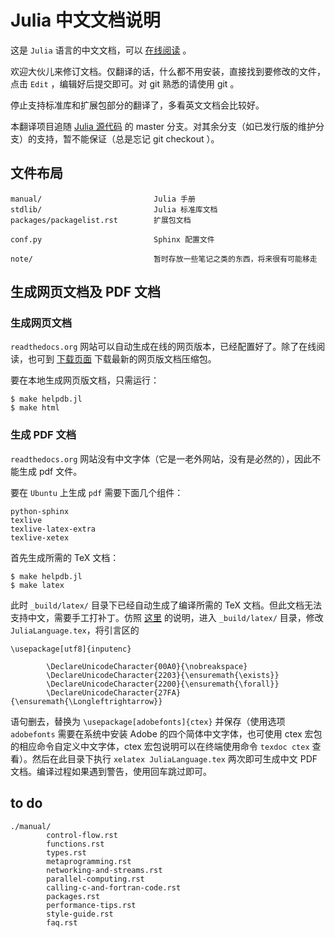 # Julia 中文文档说明

这是 `Julia` 语言的中文文档，可以 [在线阅读](http://julia-zh-cn.readthedocs.org/en/latest/) 。

欢迎大伙儿来修订文档。仅翻译的话，什么都不用安装，直接找到要修改的文件，点击 `Edit` ，编辑好后提交即可。对 git 熟悉的请使用 git 。

停止支持标准库和扩展包部分的翻译了，多看英文文档会比较好。

本翻译项目追随 [Julia 源代码](https://github.com/JuliaLang/julia) 的 master 分支。对其余分支（如已发行版的维护分支）的支持，暂不能保证（总是忘记 git checkout ）。

## 文件布局

    manual/                         Julia 手册
    stdlib/                         Julia 标准库文档
	packages/packagelist.rst        扩展包文档
	
	conf.py                         Sphinx 配置文件
	
	note/                           暂时存放一些笔记之类的东西，将来很有可能移走

## 生成网页文档及 PDF 文档

### 生成网页文档

`readthedocs.org` 网站可以自动生成在线的网页版本，已经配置好了。除了在线阅读，也可到 [下载页面](https://readthedocs.org/projects/julia_zh_cn/downloads/) 下载最新的网页版文档压缩包。

要在本地生成网页版文档，只需运行：

    $ make helpdb.jl
    $ make html

### 生成 PDF 文档

`readthedocs.org` 网站没有中文字体（它是一老外网站，没有是必然的），因此不能生成 pdf 文件。

要在 `Ubuntu` 上生成 `pdf` 需要下面几个组件：

    python-sphinx
    texlive
    texlive-latex-extra
    texlive-xetex

首先生成所需的 TeX 文档：

    $ make helpdb.jl
    $ make latex

此时 `_build/latex/` 目录下已经自动生成了编译所需的 TeX 文档。但此文档无法支持中文，需要手工打补丁。仿照 [这里](http://bone.twbbs.org.tw/blog/2012-03-23-SphinxXeTex.html) 的说明，进入 `_build/latex/` 目录，修改 `JuliaLanguage.tex`，将引言区的

    \usepackage[utf8]{inputenc}
    
            \DeclareUnicodeCharacter{00A0}{\nobreakspace}
            \DeclareUnicodeCharacter{2203}{\ensuremath{\exists}}
            \DeclareUnicodeCharacter{2200}{\ensuremath{\forall}}
            \DeclareUnicodeCharacter{27FA}{\ensuremath{\Longleftrightarrow}}

语句删去，替换为 `\usepackage[adobefonts]{ctex}` 并保存（使用选项 `adobefonts` 需要在系统中安装 Adobe 的四个简体中文字体，也可使用 ctex 宏包的相应命令自定义中文字体，ctex 宏包说明可以在终端使用命令 `texdoc ctex` 查看）。然后在此目录下执行 `xelatex JuliaLanguage.tex` 两次即可生成中文 PDF 文档。编译过程如果遇到警告，使用回车跳过即可。


## to do

    ./manual/
			control-flow.rst
			functions.rst
            types.rst
            metaprogramming.rst
            networking-and-streams.rst
            parallel-computing.rst
            calling-c-and-fortran-code.rst
            packages.rst
            performance-tips.rst
            style-guide.rst
            faq.rst